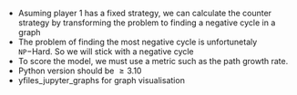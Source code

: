 - Asuming player 1 has a fixed strategy, we can calculate the counter strategy by transforming the problem to finding a negative cycle in a graph
- The problem of finding the most negative cycle is unfortunetaly $\mathtt{NP}-$Hard. So we will stick with a negative cycle
- To score the model, we must use a metric such as the path growth rate.
- Python version should be $\ge 3.10$
- yfiles_jupyter_graphs for graph visualisation
